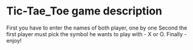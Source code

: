 # Tic-Tae_Toe game description

First you have to enter the names of both player, one by one
Second the first player must pick the symbol he wants to play with - X or O.
Finally - enjoy!
